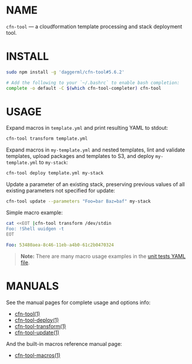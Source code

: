 <!-- vim: set ft=markdown: -->
# NAME

`cfn-tool` &mdash; a cloudformation template processing and stack deployment tool.

# INSTALL

```bash
sudo npm install -g 'daggerml/cfn-tool#5.6.2'
```

```bash
# Add the following to your `~/.bashrc` to enable bash completion:
complete -o default -C $(which cfn-tool-completer) cfn-tool
```

# USAGE

Expand macros in `template.yml` and print resulting YAML to stdout:

```bash
cfn-tool transform template.yml
```

Expand macros in `my-template.yml` and nested templates, lint and validate
templates, upload packages and templates to S3, and deploy `my-template.yml`
to `my-stack`:

```bash
cfn-tool deploy template.yml my-stack
```

Update a parameter of an existing stack, preserving previous values of all
existing parameters not specified for update:

```bash
cfn-tool update --parameters "Foo=bar Baz=baf" my-stack
```

Simple macro example:

```bash
cat <<EOT |cfn-tool transform /dev/stdin
Foo: !Shell uuidgen -t
EOT
```
```yaml
Foo: 53480aea-8c46-11eb-a4b0-61c2b0470324
```

> **Note:** There are many macro usage examples in the [unit tests YAML file][6].

# MANUALS

See the manual pages for complete usage and options info:

* [cfn-tool(1)][1]
* [cfn-tool-deploy(1)][2]
* [cfn-tool-transform(1)][3]
* [cfn-tool-update(1)][4]

And the built-in macros reference manual page:

* [cfn-tool-macros(1)][5]

[1]: http://htmlpreview.github.io/?https://github.com/daggerml/cfn-tool/blob/5.6.2/man/cfn-tool.html
[2]: http://htmlpreview.github.io/?https://github.com/daggerml/cfn-tool/blob/5.6.2/man/cfn-tool-deploy.html
[3]: http://htmlpreview.github.io/?https://github.com/daggerml/cfn-tool/blob/5.6.2/man/cfn-tool-transform.html
[4]: http://htmlpreview.github.io/?https://github.com/daggerml/cfn-tool/blob/5.6.2/man/cfn-tool-update.html
[5]: http://htmlpreview.github.io/?https://github.com/daggerml/cfn-tool/blob/5.6.2/man/cfn-tool-macros.html
[6]: https://github.com/daggerml/cfn-tool/blob/5.6.2/test/macro.tests.yml
